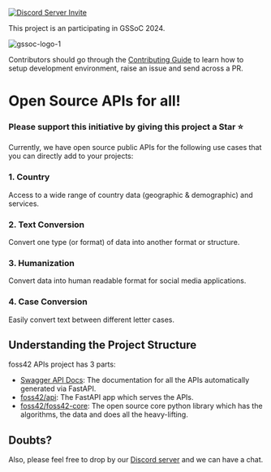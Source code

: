 [![Discord Server Invite](https://img.shields.io/badge/DISCORD-JOIN%20SERVER-5663F7?style=for-the-badge&logo=discord&logoColor=white)](https://bit.ly/heyfoss)

This project is an participating in GSSoC 2024.

![gssoc-logo-1](https://github.com/foss42/awesome-generative-ai-apis/assets/1382619/670b651a-15d7-4869-a4d1-6613df09fa37)

Contributors should go through the [Contributing Guide](https://github.com/foss42/api/blob/main/CONTRIBUTING.md) to learn how to setup development environment, raise an issue and send across a PR.

# Open Source APIs for all!

### Please support this initiative by giving this project a Star ⭐️

Currently, we have open source public APIs for the following use cases that you can directly add to your projects:

### 1. Country

Access to a wide range of country data (geographic & demographic) and services.

### 2. Text Conversion

Convert one type (or format) of data into another format or structure.

### 3. Humanization

Convert data into human readable format for social media applications.

### 4. Case Conversion

Easily convert text between different letter cases.

## Understanding the Project Structure

foss42 APIs project has 3 parts:

- [Swagger API Docs](api.apidash.dev/docs): The documentation for all the APIs automatically generated via FastAPI.
- [foss42/api](https://github.com/foss42/api): The FastAPI app which serves the APIs.
- [foss42/foss42-core](https://github.com/foss42/foss42-core): The open source core python library which has the algorithms, the data and does all the heavy-lifting.

## Doubts?

Also, please feel free to drop by our [Discord server](https://bit.ly/heyfoss) and we can have a chat.
